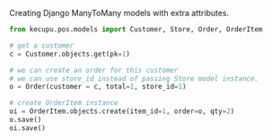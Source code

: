 Creating Django ManyToMany models with extra attributes.

```python
from kecupu.pos.models import Customer, Store, Order, OrderItem

# get a customer
c = Customer.objects.get(pk=1)

# we can create an order for this customer
# we can use store_id instead of passing Store model instance.
o = Order(customer = c, total=1, store_id=1)

# create OrderItem instance
oi = OrderItem.objects.create(item_id=1, order=o, qty=2)
o.save()
oi.save()
```